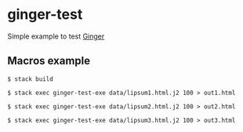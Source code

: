 # ginger-test

Simple example to test [Ginger](https://github.com/tdammers/ginger)

## Macros example

```console
$ stack build

$ stack exec ginger-test-exe data/lipsum1.html.j2 100 > out1.html

$ stack exec ginger-test-exe data/lipsum2.html.j2 100 > out2.html

$ stack exec ginger-test-exe data/lipsum3.html.j2 100 > out3.html
```
